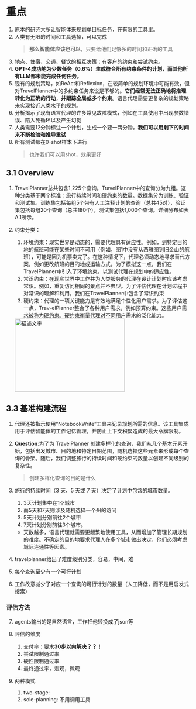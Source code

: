 # 重点
1. 原本的研究大多让智能体来规划单目标任务，在有限的工具里。
2. 人类有无限的时间和工具选择，可以完成
    > **那么智能体应该也可以**，只要给他们足够多的时间和正确的工具
3. 地点、住宿、交通、餐饮的相互决策；有客户的约束和尝试约束。
4. **GPT-4成功地为少数任务（0.6%）生成符合所有约束条件的计划，而其他所有LLM都未能完成任何任务。**
5. 现有的规划策略，如ReAct和Reflexion，在较简单的规划环境中可能有效，但对TravelPlanner中的多约束任务来说是不够的。**它们经常无法正确地将推理转化为正确的行动**，**并跟踪全局或多个约束**。语言代理需要更复杂的规划策略来实现接近人类水平的规划。
6. 分析揭示了现有语言代理的许多常见故障模式，例如在工具使用中出现参数错误、陷入死循环以及产生幻觉
7. 人类需要12分钟标注一个计划，生成一个要一两分钟，**我们可以用剩下的时间来不断检验和推导重试**
8. 所有测试都在0-shot样本下进行
    > 也许我们可以用shot，效果更好

## 3.1 Overview
1. TravelPlanner总共包含1,225个查询。TravelPlanner中的查询分为九组。这种分类基于两个标准：旅行持续时间和硬约束的数量。数据集分为训练、验证和测试集。训练集包括每组5个带有人工注释计划的查询（总共45对），验证集包括每组20个查询（总共180个），测试集包括1,000个查询。详细分布如表A.1所示。
2. 约束分类：
    1. 环境约束：现实世界是动态的，需要代理具有适应性。例如，到特定目的地的航班可能在某些时间不可用（例如，图1中没有从西雅图到旧金山的航班），可能是因为机票卖完了。在这种情况下，代理必须动态地寻求替代方案，例如更改航班的目的地或运输方式。为了模拟这一点，我们在TravelPlanner中引入了环境约束，以测试代理在规划中的适应性。
    2. 常识约束：在现实世界中工作并为人类服务的代理在设计计划时应该考虑常识。例如，重复访问相同的景点并不典型。为了评估代理在计划过程中对常识的理解和利用，我们在TravelPlanner中包含了常识约束
    3. 硬约束：代理的一项关键能力是有效地满足个性化用户需求。为了评估这一点，Trav-elPlanner整合了各种用户需求，例如预算约束。这些用户需求被称为硬约束。硬约束衡量代理对不同用户需求的泛化能力。

    <img src="md_image/Table1.png" alt="描述文字" width="300" height="200">

## 3.3 基准构建流程
1. 代理还被指示使用“NotebookWrite”工具来记录规划所需的信息。该工具集成用于评估智能体的工作记忆管理，并防止上下文积累造成的最大令牌限制。
2. **Question**:为了为 TravelPlanner 创建多样化的查询，我们从几个基本元素开始，包括出发城市、目的地和特定日期范围，随机选择这些元素来形成每个查询的骨架。随后，我们调整旅行的持续时间和硬约束的数量以创建不同级别的复杂性。
    >创建多样化查询的目的是什么
3. 旅行的持续时间（3 天、5 天或 7 天）决定了计划中包含的城市数量。
    1. 3天计划集中在1个城市
    2. 而5天和7天则涉及随机选择一个州的访问
    3. 5天计划分别前往2个城市
    4. 7天计划分别前往3个城市。
    - 天数越多，语言代理就需要更频繁地使用工具，从而增加了管理长期规划的难度。不确定的目的地要求代理人在多个城市做出决定，他们必须考虑城际连通性等因素。
4. travelplanner给出了难度级别分类，容易，中间，难

5. 每个查询至少有一个可行计划

6. 工作故意减少了对应一个查询的可行计划的数量（人工降低，而不是用启发式搜索）

### 评估方法
7. agents输出的是自然语言，工作把他转换成了json等

8. 评估的维度
    1. 交付率：要求**30步以内解决？？！**
    2. 尝试限制通过率
    3. 硬性限制通过率
    4. 最终通过率，宏观，微观

9. 两种模式
    1. two-stage:
    2. sole-planning: 不用调用工具